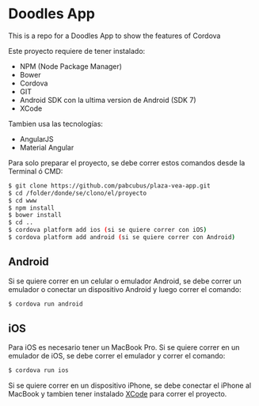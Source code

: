 # Doodles App
This is a repo for a Doodles App to show the features of Cordova

Este proyecto requiere de tener instalado:
- NPM (Node Package Manager)
- Bower
- Cordova
- GIT
- Android SDK con la ultima version de Android (SDK 7)
- XCode

Tambien usa las tecnologías:
- AngularJS
- Material Angular

Para solo preparar el proyecto, se debe correr estos comandos desde la Terminal ó CMD:
```sh
$ git clone https://github.com/pabcubus/plaza-vea-app.git
$ cd /folder/donde/se/clono/el/proyecto
$ cd www
$ npm install
$ bower install
$ cd ..
$ cordova platform add ios (si se quiere correr con iOS)
$ cordova platform add android (si se quiere correr con Android)
```

## Android
Si se quiere correr en un celular o emulador Android, se debe correr un emulador o conectar un dispositivo Android y luego correr el comando:
```sh
$ cordova run android
```
## iOS
Para iOS es necesario tener un MacBook Pro.
Si se quiere correr en un emulador de iOS, se debe correr el emulador y correr el comando:
```sh
$ cordova run ios
```
Si se quiere correr en un dispositivo iPhone, se debe conectar el iPhone al MacBook y tambien tener instalado [XCode](https://developer.apple.com/xcode/) para correr el proyecto.
